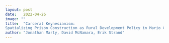 ```yaml
---
layout: post
date:   2022-04-26
image: ""
title:  "Carceral Keynesianism:
Spatializing Prison Construction as Rural Development Policy in Mario Cuomo’s New York, 1983-1994"
author: "Jonathan Marty, David McNamara, Erik Strand"
---
```


<style>
    @import url('https://fonts.googleapis.com/css2?family=Roboto+Mono&display=swap');
    body {
        font-family: 'Roboto Mono', monospace;
    }


## Mario Cuomo's Rise to Liberal Icon Status

During his three-term tenure as Governor of New York State from 1983 to 1994, Mario Cuomo ascended to icon status in liberal political circles. With his talent for public speaking, coupled with his vision of “progressive pragmatism” reminiscent of beloved reformers like Franklin D. Roosevelt and Fiorello LaGuardia, Cuomo proved highly endearing to a Democratic Party increasingly crushed and alienated by the small government, free market rhetoric of the Reagan administration in Washington. 

Aside from his early stance against the death penalty, Cuomo is perhaps most remembered today for his Keynote Address at the 1984 Democratic National Convention. Speaking in San Francisco to a crowd of DNC members, Cuomo powerfully argued on behalf of those Americans who, due to poverty, deindustrialization and outsourcing of jobs, as well as newly enacted fiscal austerity measures from the White House, struggled to live with dignity. With its populist righteousness and optimistic outlook toward the capacity of government to improve people’s lives, this speech enshrined Cuomo as the Democrats’ “great progressive hope,” and forever associated him with a lasting image of American inequality as a “tale of two cities.”

![intro_image](/conflict_urbanism_sp2022/images/1_carceral_keynesianism.jpeg)

Yet, despite his liberal accolades and skillful oration, Mario Cuomo’s most lasting legacy as Governor of New York is his dramatic expansion of the state’s prison system. Indeed, during his eleven years in Albany, Cuomo himself would oversee the further entrenchment of the “tale of two cities” in New York State through the development of more prisons than each of his fifty-one predecessors combined. Over the course of his three terms, Cuomo oversaw the construction of 30 correctional facilities, each of which were located in upstate districts represented by Republicans in the State Senate. In total, the development of these 38 facilities cost New York State taxpayers over $1.5 billion, with an additional $425 million spent on payroll and operating expenditures each year. 

For the Cuomo administration, this policy of “carceral Keynesianism” was born in response to drug related crime statewide, as well as a growing statewide deficit and increasing economic blight in various upstate regions. By rapidly expanding the prison system, state officials argued, New York could stimulate economic growth, jobs production, and regional development in struggling rural sections of northern New York State, all while accommodating its rising prison population and mitigating overcrowding. Aside from failure of promised economic benefits to materialize in Upstate New York, Cuomo’s policy of prison-led “municipal welfare” has resulted in statewide spatial inequities, shackling deindustrialized rural regions to the prison system, and binding their economies to the mass incarceration of primarily black and brown men from major cities which fuels it.  

Upon Cuomo’s inauguration in 1983, the New York State prison population had swelled from 12,444 to 27,943 in just a decade. Such explosive growth was primarily the result of the Rockefeller Drug Laws, a draconian set of statutes which put in place mandatory minimum sentencing laws for narcotics possession. Under these laws, first enacted by Governor Nelson D. Rockefeller in 1973 and eventually inspiring similar laws in several other states, citizens found with four or more ounces of narcotics were mandatorily punished with fifteen years to life in prison. To put this in perspective, such a sentence was practically the same as that for people found guilty of second degree murder. 

In the mid-1980s, the crack epidemic exacerbated the already fervent pro-incarceration sentiments held by many politicians and American citizens, leading to the further advancement of “tough on crime” policies and laws in Washington and in various state legislatures. Additionally, just six days into Cuomo’s first term, a prisoner uprising took place at the Sing Sing Correctional Facility in Ossining, New York, with inmates holding nineteen prison employees hostage for nineteen days. With the prison system threatening to boil over into chaos similar to that of New York’s bloody Attica Prison Riot in 1973, Cuomo pursued the expansion of the state’s carceral infrastructure almost immediately, authorizing funding for 3,400 new state prison cells in his very first year as Governor.

Compounding the issues faced by its new executive, New York State in 1983 faced a looming budget deficit of $579 million which experts warned could grow to $1.8 billion the following year. With an ongoing trend of statewide depopulation, New York’s tax rolls were shrinking just as quickly as urgent problems were intensifying. Though Cuomo espoused the virtues of social welfare and progressive governance during his campaign, the ongoing neoliberal turn, in effect since the early 1970s but intensified by the popularity of both Reagan and Margaret Thatcher, had gained the hearts and minds of countless voters, legislators, and government bureaucrats, souring them on government intervention and ensuring their non-compliance with any proposed expansion of the social safety net.

 
[click here for full screen version of this map](https://dm3613.github.io/mapbox/index.html)  

<div class="iframe-column"><iframe src="https://dm3613.github.io/mapbox/index.html" style="position:absolute;top:0;left:-350;width:200%;height:200%;" frameborder="0"></iframe></div> 




In recent years, momentum has grown among anti-carceral social movements, perhaps felt most intimately in New York City with the ongoing fight to permanently shut down Rikers Island, but also throughout the State with several actions targeting the state capital. Relatedly, low-level drug arrests have decreased ever so slightly since the 90s, leading to dwindling prisoner populations in certain upstate areas, leading to the looming question of whether to close prisons which act as the economic anchors of dozens of Upstate municipalities. 

![img title](/insert_PHOTOLINK)


Such a development has led to a political backlash across a variety of Upstate towns and counties, in which prisons, and therefore the incarceration of human beings – typically young, black, poor, and from just 4-to-5 New York City neighborhoods – are seen as the vital economic lifeblood of areas which have struggled since the flight of industry many decades ago. Conversely, any attempt by downstate legislators and activists to reduce the size of the carceral system is seen as a direct attack on these towns and the families who live in them.

With this project, we hope to illuminate how this troubling situation has arisen, with the false and unsustainable promise of Carceral Keynesianism pursued by the Cuomo administration from 1983-1984. Moreso, we hope to illuminate and criticize the disturbing current political predicament New York State finds itself in, in order to note the shortsighted and destructive nature of a revered politician’s most lasting legacy.

![img title](/insert_PHOTOLINK)

## Conclusion  



## Citations

Alexander, Michelle. The New Jim Crow: Mass Incarceration in the Age of Colorblindness. New York: The New Press, 2010. 
Bernstein, Lee. “The Sing Sing Revolt: The Incarceration Crisis and Criminal Justice Liberalism in the 1980s.” New York History 100, no. 1 (2019): 1–27.
“Cuomo Signs Measures To Pay for New Prisons.” The New York Times, July 29, 1983, sec. B. 
Davis, Angela Y. Are Prisons Obsolete? New York: Seven Stories Press, 2003. 
Gangi, Robert. “Prison's Challenge to Cuomo.” The New York Times, January 20, 1983. www.nytimes.com/1986/06/21/opinion cuomo-is-wrong-on-state-prisons.html. 
Gangi, Robert. “Cuomo Is Wrong On State Prisons.” The New York Times, June 21, 1986, sec. 1. www.nytimes.com/1986/06/21/opinion/cuomo-is-wrong-on-state-prisons.html
Gilmore, Ruth Wilson. Golden Gulag: Prisons, Surplus, Crisis, and Opposition in Globalizing California. Berkeley: University of California Press, 2007. 
Gonnerman, Jennifer. “The Supermax Solution.” The Village Voice. May 15, 1999. 
Hooks, Gregory, Clayton Mosher, Thomas Rotolo, and Linda Lobao. “The Prison Industry: Carceral Expansion and Employment in U.S. Counties, 1969-1994*.” Social Science Quarterly 85, no. 1 (March 2004): 37–57.
King, Ryan S., Marc Mauer, and Tracy Huling. Rep. Big Prisons, Small Towns: Prison Economics in Rural America. Washington, D.C.: The Sentencing Project, 2003. 
Kolbert, Elizabeth. “Criminal Justice: Hard Goal for Cuomo.” The New York Times, October 2, 1990. www.nytimes.com/1990/10/02/nyregion/criminal-justice-hard-goal-for-cuomo.html. 
Mann, Brian. “How Prisons Became the North Country's Normal.” North Country Public Radio, July 15, 2019.     
Morrell, Andrea. “‘Municipal Welfare’ and the Neoliberal Prison Town: The Political Economy of Prison Closures in New York State.” North American Dialogue 15, no. 2 (2012): 43–49. 
Rep. How SUNY Matters: Economic Impacts of the State University of New York. Nelson A. Rockefeller Institute of Government, June 2011. rockinst.org/wp-content/uploads/2018/02/2011-06-01-How_SUNY_Matters.pdf.         
Schlosser, Eric. “The Prison-Industrial Complex.” The Atlantic, December 1998. www.theatlantic.com/magazine/archive/1998/12/the-prison-industrial-complex/304669/. 
Spain, Mike. “Governor Mario Cuomo.” The Times Union. December 21, 1983. 
Wang, Jackie. Carceral Capitalism. South Pasadena: Semiotext(e), 2018.
Williams, Mason B. “How the Rockefeller Laws Hit the Streets: Drug Policing and the Politics of State Competence in New York City, 1973–1989.” Modern American History 4, no. 1 (2021): 67–90. 

## Data
Employment, income, place of employment, and place of residence data (US Decennial Census, PUMS level via IPUMS USA, 1960-2010)
https://usa.ipums.org/usa/ 
Incarceration Rate by Census Tract (2010)
https://www.prisonpolicy.org/origin/ny/tracts.html 
Prison inflow/outflow data (2010)
https://www.latfor.state.ny.us/data/?sec=2010amendpop 